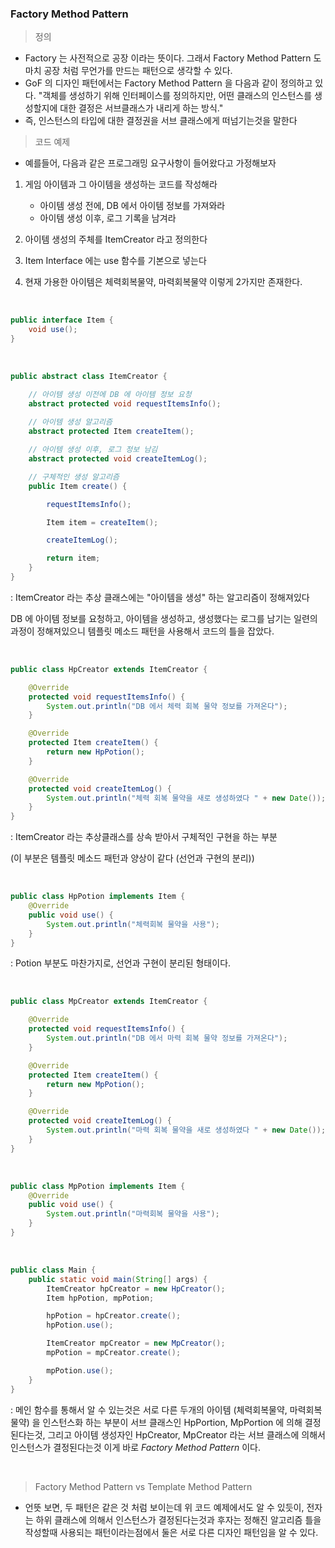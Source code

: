 ### Factory Method Pattern

> 정의
- Factory 는 사전적으로 공장 이라는 뜻이다. 그래서 Factory Method Pattern 도 마치 공장 처럼
무언가를 만드는 패턴으로 생각할 수 있다. 
- GoF 의 디자인 패턴에서는 Factory Method Pattern 을 다음과 같이 정의하고 있다.
"객체를 생성하기 위해 인터페이스를 정의하지만, 어떤 클래스의 인스턴스를 생성할지에 대한 결정은 서브클래스가 내리게 하는 방식."
- 즉, 인스턴스의 타입에 대한 결정권을 서브 클래스에게 떠넘기는것을 말한다

> 코드 예제
- 예를들어, 다음과 같은 프로그래밍 요구사항이 들어왔다고 가정해보자
1) 게임 아이템과 그 아이템을 생성하는 코드를 작성해라
    - 아이템 생성 전에, DB 에서 아이템 정보를 가져와라
    - 아이템 생성 이후, 로그 기록을 남겨라
    
2) 아이템 생성의 주체를 ItemCreator 라고 정의한다

3) Item Interface 에는 use 함수를 기본으로 넣는다

4) 현재 가용한 아이템은 체력회복물약, 마력회복물약 이렇게 2가지만 존재한다.

<br>

```java
public interface Item {
    void use();
}
```

<br>

```java
public abstract class ItemCreator {

    // 아이템 생성 이전에 DB 에 아이템 정보 요청
    abstract protected void requestItemsInfo();
    
    // 아이템 생성 알고리즘
    abstract protected Item createItem();

    // 아이템 생성 이후, 로그 정보 남김
    abstract protected void createItemLog();

    // 구체적인 생성 알고리즘
    public Item create() {

        requestItemsInfo();

        Item item = createItem();

        createItemLog();

        return item;
    }
}
```
: ItemCreator 라는 추상 클래스에는 "아이템을 생성" 하는 알고리즘이 정해져있다

DB 에 아이템 정보를 요청하고, 아이템을 생성하고, 생성했다는 로그를 남기는 일련의 과정이 정해져있으니
템플릿 메소드 패턴을 사용해서 코드의 틀을 잡았다.

<br>

```java
public class HpCreator extends ItemCreator {

    @Override
    protected void requestItemsInfo() {
        System.out.println("DB 에서 체력 회복 물약 정보를 가져온다");
    }

    @Override
    protected Item createItem() {
        return new HpPotion();
    }

    @Override
    protected void createItemLog() {
        System.out.println("체력 회복 물약을 새로 생성하였다 " + new Date());
    }
}
```
: ItemCreator 라는 추상클래스를 상속 받아서 구체적인 구현을 하는 부분

(이 부분은 템플릿 메소드 패턴과 양상이 같다 (선언과 구현의 분리))

<br>

```java
public class HpPotion implements Item {
    @Override
    public void use() {
        System.out.println("체력회복 물약을 사용");
    }
}
```
: Potion 부분도 마찬가지로, 선언과 구현이 분리된 형태이다.

<br>

```java
public class MpCreator extends ItemCreator {

    @Override
    protected void requestItemsInfo() {
        System.out.println("DB 에서 마력 회복 물약 정보를 가져온다");
    }

    @Override
    protected Item createItem() {
        return new MpPotion();
    }

    @Override
    protected void createItemLog() {
        System.out.println("마력 회복 물약을 새로 생성하였다 " + new Date());
    }
}
```

<br>

```java
public class MpPotion implements Item {
    @Override
    public void use() {
        System.out.println("마력회복 물약을 사용");
    }
}
```

<br>

```java
public class Main {
    public static void main(String[] args) {
        ItemCreator hpCreator = new HpCreator();
        Item hpPotion, mpPotion;

        hpPotion = hpCreator.create();
        hpPotion.use();

        ItemCreator mpCreator = new MpCreator();
        mpPotion = mpCreator.create();

        mpPotion.use();
    }
}
```
: 메인 함수를 통해서 알 수 있는것은 서로 다른 두개의 아이템 (체력회복물약, 마력회복물약) 을 
인스턴스화 하는 부분이 서브 클래스인 HpPortion, MpPortion 에 의해 결정된다는것,
그리고 아이템 생성자인 HpCreator, MpCreator 라는 서브 클래스에 의해서 인스턴스가 결정된다는것
이게 바로 _Factory Method Pattern_ 이다.

<br>



> Factory Method Pattern vs Template Method Pattern
- 언뜻 보면, 두 패턴은 같은 것 처럼 보이는데
위 코드 예제에서도 알 수 있듯이, 
  전자는 하위 클래스에 의해서 인스턴스가 결정된다는것과
  후자는 정해진 알고리즘 틀을 작성할때 사용되는 패턴이라는점에서
  둘은 서로 다른 디자인 패턴임을 알 수 있다.